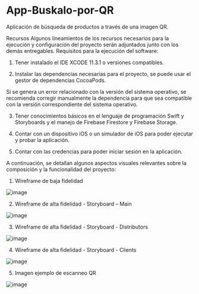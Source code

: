 # App-Buskalo-por-QR
Aplicación de búsqueda de productos a través de una imagen QR.

Recursos
Algunos lineamientos de los recursos necesarios para la ejecución y configuración del proyecto serán adjuntados junto con los demás entregables.
Requisitos para la ejecución del software:
1)	Tener instalado el IDE XCODE 11.3.1 o versiones compatibles.

2)	Instalar las dependencias necesarias para el proyecto, se puede usar el gestor de dependencias CocoaPods. 

Si se genera un error relacionado con la versión del sistema operativo, se recomienda corregir manualmente la dependencia para que sea compatible con la versión correspondiente del sistema operativo.

3)	Tener conocimientos básicos en el lenguaje de programación Swift y Storyboards y el manejo de Firebase Firestore y Firebase Storage.

4)	Contar con un dispositivo iOS o un simulador de iOS para poder ejecutar y probar la aplicación.

5)	Contar con las credencias para poder iniciar sesión en la aplicación.


A continuación, se detallan algunos aspectos visuales relevantes sobre la composición y la funcionalidad del proyecto:


1. Wireframe de baja fidelidad

![image](https://user-images.githubusercontent.com/88556496/223900501-fc44f1f2-26f7-401a-b8ac-5484e681b80d.png)

2. Wireframe de alta fidelidad - Storyboard – Main

![image](https://user-images.githubusercontent.com/88556496/223901535-35dd2539-95fb-4ea5-ac06-d6638418d631.png)

3. Wireframe de alta fidelidad - Storyboard - Distributors

 ![image](https://user-images.githubusercontent.com/88556496/223901572-0d890faa-4e66-4db5-ab7b-d71af1d18ac2.png)

4. Wireframe de alta fidelidad - Storyboard - Clients
 
![image](https://user-images.githubusercontent.com/88556496/223901617-ed0ae501-3f9e-4a00-97a1-6e3e9eae1ddb.png)

5. Imagen ejemplo de escanneo QR 

![image](https://user-images.githubusercontent.com/88556496/223901657-803916a2-66b7-48af-afe5-5f5c8c4e4549.png)












